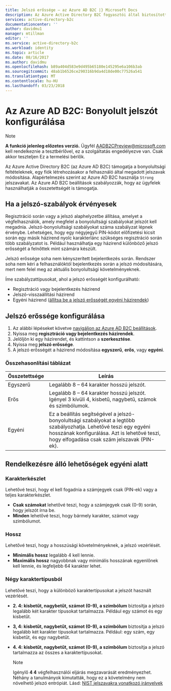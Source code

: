 ```yaml
---
title: Jelszó erőssége – az Azure AD B2C |} Microsoft Docs
description: Az Azure Active Directory B2C fogyasztói által biztosított jelszavak vonatkozó összetettségi követelményeknek konfigurálása
services: active-directory-b2c
documentationcenter: ''
author: davidmu1
manager: mtillman
editor: ''
ms.service: active-directory-b2c
ms.workload: identity
ms.topic: article
ms.date: 08/16/2017
ms.author: davidmu
ms.openlocfilehash: b89a404d583e9d495b65180e145295e6a106b3ab
ms.sourcegitcommit: 48ab1b6526ce290316b9da4d18de00c77526a541
ms.translationtype: MT
ms.contentlocale: hu-HU
ms.lasthandoff: 03/23/2018
---
```

# <a name="azure-ad-b2c-configure-complexity-requirements-for-passwords"></a>Az Azure AD B2C: Bonyolult jelszót konfigurálása

> [!NOTE]
> **A funkció jelenleg előzetes verzió.**  Ügyfél [ AADB2CPreview@microsoft.com ](mailto:AADB2CPreview@microsoft.com) kell rendelkeznie a tesztbérlővel, ez a szolgáltatás engedélyezve van.  Csak akkor teszteljen Ez a termelési bérlők.

Az Azure Active Directory B2C (az Azure AD B2C) támogatja a bonyolultsági feltételeknek, egy fiók létrehozásakor a felhasználó által megadott jelszavak módosítása.  Alapértelmezés szerint az Azure AD B2C használja `Strong` jelszavakat.  Az Azure AD B2C beállítások szabályozzák, hogy az ügyfelek használhatják a összetettségét is támogatja.

## <a name="when-password-rules-are-enforced"></a>Ha a jelszó-szabályok érvényesek

Regisztráció során vagy a jelszó alaphelyzetbe állítása, amelyet a végfelhasználók, amely megfelel a bonyolultsági szabályokat jelszót kell megadnia.  Jelszó-bonyolultsági szabályokat száma szabályzat lépnek érvénybe.  Lehetséges, hogy egy négyjegyű PIN-kódot előfizetési kicsit során egy másik házirend nyolc karakterlánc szükséges regisztráció során több szabályzatot is.  Például használhatja egy házirend különböző jelszó erősségét a felnőttek mint számára készült.

Jelszó erőssége soha nem kényszerített bejelentkezés során.  Rendszer soha nem kéri a felhasználóktól bejelentkezés során a jelszó módosítására, mert nem felel meg az aktuális bonyolultsági követelményeknek.

Íme szabályzattípusokat, ahol a jelszó erősségét konfigurálható:

* Regisztráció vagy bejelentkezés házirend
* Jelszó-visszaállítási házirend
* Egyéni házirend ([állítsa be a jelszó erősségét egyéni házirendek](active-directory-b2c-reference-password-complexity-custom.md))

## <a name="how-to-configure-password-complexity"></a>Jelszó erőssége konfigurálása

1. Az alábbi lépéseket követve [navigáljon az Azure AD B2C beállítások](active-directory-b2c-app-registration.md#navigate-to-b2c-settings).
1. Nyissa meg **regisztráció vagy bejelentkezés házirendek**.
1. Jelöljön ki egy házirendet, és kattintson a **szerkesztése**.
1. Nyissa meg **jelszó erőssége**.
1. A jelszó erősségét a házirend módosítása **egyszerű**, **erős**, vagy **egyéni**.

### <a name="comparison-chart"></a>Összehasonlítási táblázat

| Összetettsége | Leírás |
| --- | --- |
| Egyszerű | Legalább 8 – 64 karakter hosszú jelszót. |
| Erős | Legalább 8 – 64 karakter hosszú jelszót. Igényel 3 kívüli 4, kisbetű, nagybetű, számok és szimbólumok. |
| Egyéni | Ez a beállítás segítségével a jelszó-bonyolultsági szabályokat a legtöbb szabályozhatja.  Lehetővé teszi egy egyéni hosszának konfigurálása.  Azt is lehetővé teszi, hogy elfogadása csak szám jelszavak (PIN-ek). |

## <a name="options-available-under-custom"></a>Rendelkezésre álló lehetőségek egyéni alatt

### <a name="character-set"></a>Karakterkészlet

Lehetővé teszi, hogy el kell fogadnia a számjegyek csak (PIN-ek) vagy a teljes karakterkészlet.

* **Csak számokat** lehetővé teszi, hogy a számjegyek csak (0-9) során, hogy jelszót írna be.
* **Minden** lehetővé teszi, hogy bármely karakter, számot vagy szimbólumot.

### <a name="length"></a>Hossz

Lehetővé teszi, hogy a hosszúsági követelményeknek, a jelszó vezérlését.

* **Minimális hossz** legalább 4 kell lennie.
* **Maximális hossz** nagyobbnak vagy minimális hosszának egyenlőnek kell lennie, és legfeljebb 64 karakter lehet.

### <a name="character-classes"></a>Négy karaktertípusból

Lehetővé teszi, hogy a különböző karaktertípusokat a jelszót használt vezérlését.

* **2. 4: kisbetűt, nagybetűt, számot (0-9), a szimbólum** biztosítja a jelszó legalább két karakter típusokat tartalmazza. Például egy számot és egy kisbetűt.
* **3, 4: kisbetűt, nagybetűt, számot (0-9), a szimbólum** biztosítja a jelszó legalább két karakter típusokat tartalmazza. Például: egy szám, egy kisbetűt, és egy nagybetűt.
* **4. 4: kisbetűt, nagybetűt, számot (0-9), a szimbólum** biztosítja a jelszó tartalmazza az összes a karaktertípusokat.

    > [!NOTE]
    > Igénylő **4 4** végfelhasználói eljárás megzavarását eredményezhet. Néhány a tanulmányok kimutatták, hogy ez a követelmény nem növelhető jelszó entrópiát. Lásd: [NIST jelszavakra vonatkozó irányelvek](https://pages.nist.gov/800-63-3/sp800-63b.html#appA)
